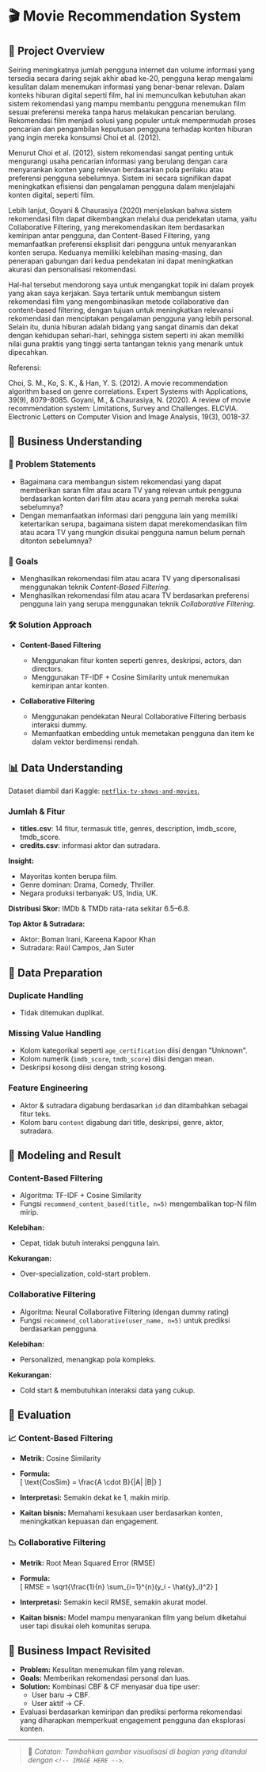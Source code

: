 # 🎬 Movie Recommendation System

## 📌 Project Overview

Seiring meningkatnya jumlah pengguna internet dan volume informasi yang tersedia secara daring sejak akhir abad ke-20, pengguna kerap mengalami kesulitan dalam menemukan informasi yang benar-benar relevan. Dalam konteks hiburan digital seperti film, hal ini memunculkan kebutuhan akan sistem rekomendasi yang mampu membantu pengguna menemukan film sesuai preferensi mereka tanpa harus melakukan pencarian berulang. Rekomendasi film menjadi solusi yang populer untuk mempermudah proses pencarian dan pengambilan keputusan pengguna terhadap konten hiburan yang ingin mereka konsumsi Choi et al. (2012).

Menurut Choi et al. (2012), sistem rekomendasi sangat penting untuk mengurangi usaha pencarian informasi yang berulang dengan cara menyarankan konten yang relevan berdasarkan pola perilaku atau preferensi pengguna sebelumnya. Sistem ini secara signifikan dapat meningkatkan efisiensi dan pengalaman pengguna dalam menjelajahi konten digital, seperti film.

Lebih lanjut, Goyani & Chaurasiya (2020) menjelaskan bahwa sistem rekomendasi film dapat dikembangkan melalui dua pendekatan utama, yaitu Collaborative Filtering, yang merekomendasikan item berdasarkan kemiripan antar pengguna, dan Content-Based Filtering, yang memanfaatkan preferensi eksplisit dari pengguna untuk menyarankan konten serupa. Keduanya memiliki kelebihan masing-masing, dan penerapan gabungan dari kedua pendekatan ini dapat meningkatkan akurasi dan personalisasi rekomendasi.

Hal-hal tersebut mendorong saya untuk mengangkat topik ini dalam proyek yang akan saya kerjakan. Saya tertarik untuk membangun sistem rekomendasi film yang mengombinasikan metode collaborative dan content-based filtering, dengan tujuan untuk meningkatkan relevansi rekomendasi dan menciptakan pengalaman pengguna yang lebih personal. Selain itu, dunia hiburan adalah bidang yang sangat dinamis dan dekat dengan kehidupan sehari-hari, sehingga sistem seperti ini akan memiliki nilai guna praktis yang tinggi serta tantangan teknis yang menarik untuk dipecahkan.

Referensi:

Choi, S. M., Ko, S. K., & Han, Y. S. (2012). A movie recommendation algorithm based on genre correlations. Expert Systems with Applications, 39(9), 8079-8085.
Goyani, M., & Chaurasiya, N. (2020). A review of movie recommendation system: Limitations, Survey and Challenges. ELCVIA. Electronic Letters on Computer Vision and Image Analysis, 19(3), 0018-37.



## 💼 Business Understanding

### 🧩 Problem Statements

- Bagaimana cara membangun sistem rekomendasi yang dapat memberikan saran film atau acara TV yang relevan untuk pengguna berdasarkan konten dari film atau acara yang pernah mereka sukai sebelumnya?
- Dengan memanfaatkan informasi dari pengguna lain yang memiliki ketertarikan serupa, bagaimana sistem dapat merekomendasikan film atau acara TV yang mungkin disukai pengguna namun belum pernah ditonton sebelumnya?

### 🎯 Goals

- Menghasilkan rekomendasi film atau acara TV yang dipersonalisasi menggunakan teknik *Content-Based Filtering*.
- Menghasilkan rekomendasi film atau acara TV berdasarkan preferensi pengguna lain yang serupa menggunakan teknik *Collaborative Filtering*.

### 🛠️ Solution Approach

- **Content-Based Filtering**
  - Menggunakan fitur konten seperti genres, deskripsi, actors, dan directors.
  - Menggunakan TF-IDF + Cosine Similarity untuk menemukan kemiripan antar konten.

- **Collaborative Filtering**
  - Menggunakan pendekatan Neural Collaborative Filtering berbasis interaksi dummy.
  - Memanfaatkan embedding untuk memetakan pengguna dan item ke dalam vektor berdimensi rendah.

## 📊 Data Understanding

Dataset diambil dari Kaggle: [`netflix-tv-shows-and-movies`.](https://www.kaggle.com/datasets/victorsoeiro/netflix-tv-shows-and-movies?select=titles.csv)

### Jumlah & Fitur

- **titles.csv**: 14 fitur, termasuk title, genres, description, imdb_score, tmdb_score.
- **credits.csv**: informasi aktor dan sutradara.

<!-- IMAGE HERE: visualisasi distribusi konten -->

**Insight:**
- Mayoritas konten berupa film.
- Genre dominan: Drama, Comedy, Thriller.
- Negara produksi terbanyak: US, India, UK.

<!-- IMAGE HERE: visualisasi genre & negara -->

**Distribusi Skor:**
IMDb & TMDb rata-rata sekitar 6.5–6.8.

<!-- IMAGE HERE: distribusi skor -->

**Top Aktor & Sutradara:**
- Aktor: Boman Irani, Kareena Kapoor Khan
- Sutradara: Raúl Campos, Jan Suter

## 🧹 Data Preparation

### Duplicate Handling

- Tidak ditemukan duplikat.

### Missing Value Handling

- Kolom kategorikal seperti `age_certification` diisi dengan "Unknown".
- Kolom numerik (`imdb_score`, `tmdb_score`) diisi dengan mean.
- Deskripsi kosong diisi dengan string kosong.

### Feature Engineering

- Aktor & sutradara digabung berdasarkan `id` dan ditambahkan sebagai fitur teks.
- Kolom baru `content` digabung dari title, deskripsi, genre, aktor, sutradara.

## 🤖 Modeling and Result

### Content-Based Filtering

- Algoritma: TF-IDF + Cosine Similarity
- Fungsi `recommend_content_based(title, n=5)` mengembalikan top-N film mirip.

**Kelebihan:**
- Cepat, tidak butuh interaksi pengguna lain.

**Kekurangan:**
- Over-specialization, cold-start problem.

### Collaborative Filtering

- Algoritma: Neural Collaborative Filtering (dengan dummy rating)
- Fungsi `recommend_collaborative(user_name, n=5)` untuk prediksi berdasarkan pengguna.

**Kelebihan:**
- Personalized, menangkap pola kompleks.

**Kekurangan:**
- Cold start & membutuhkan interaksi data yang cukup.

<!-- IMAGE HERE: plot RMSE per epoch -->

## 🧪 Evaluation

### 📈 Content-Based Filtering

- **Metrik:** Cosine Similarity  
- **Formula:**  
  \[
  \text{CosSim} = \frac{A \cdot B}{\|A\| \|B\|}
  \]

- **Interpretasi:** Semakin dekat ke 1, makin mirip.
- **Kaitan bisnis:** Memahami kesukaan user berdasarkan konten, meningkatkan kepuasan dan engagement.

### 📉 Collaborative Filtering

- **Metrik:** Root Mean Squared Error (RMSE)  
- **Formula:**  
  \[
  RMSE = \sqrt{\frac{1}{n} \sum_{i=1}^{n}(y_i - \hat{y}_i)^2}
  \]

- **Interpretasi:** Semakin kecil RMSE, semakin akurat model.
- **Kaitan bisnis:** Model mampu menyarankan film yang belum diketahui user tapi disukai oleh komunitas serupa.

## 🧠 Business Impact Revisited

- **Problem:** Kesulitan menemukan film yang relevan.
- **Goals:** Memberikan rekomendasi personal dan luas.
- **Solution:** Kombinasi CBF & CF menyasar dua tipe user:
  - User baru → CBF.
  - User aktif → CF.
- Evaluasi berdasarkan kemiripan dan prediksi performa rekomendasi yang diharapkan memperkuat engagement pengguna dan eksplorasi konten.

---

> 📌 *Catatan: Tambahkan gambar visualisasi di bagian yang ditandai dengan `<!-- IMAGE HERE -->`.*

